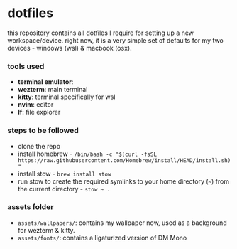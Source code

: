 # dotfiles

this repository contains all dotfiles I require for setting up a new workspace/device.
right now, it is a very simple set of defaults for my two devices - windows (wsl) & macbook (osx).

### tools used

- **terminal emulator**:
- **wezterm**: main terminal
- **kitty**: terminal specifically for wsl
- **nvim**: editor
- **lf**: file explorer

### steps to be followed

- clone the repo
- install homebrew - `/bin/bash -c "$(curl -fsSL https://raw.githubusercontent.com/Homebrew/install/HEAD/install.sh)"`
- install stow - `brew install stow`
- run stow to create the required symlinks to your home directory (`~`) from the current directory - `stow ~ .`

### assets folder

- `assets/wallpapers/`: contains my wallpaper now, used as a background for wezterm & kitty.
- `assets/fonts/`: contains a ligaturized version of DM Mono
